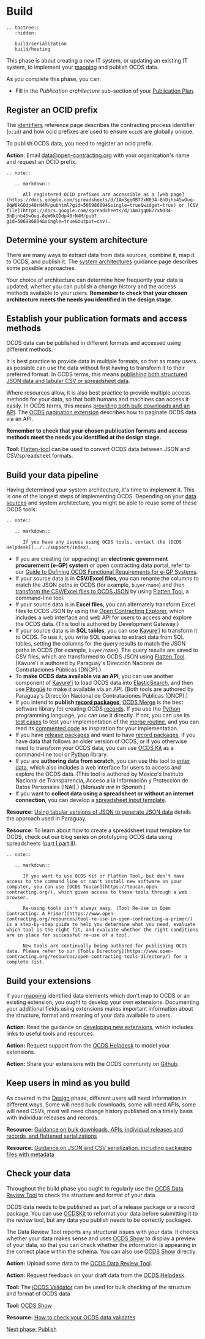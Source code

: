 # Build

```eval_rst
.. toctree::
   :hidden:

   build/serialization
   build/hosting
```

This phase is about creating a new IT system, or updating an existing IT system, to implement your [mapping](map) and publish OCDS data.

As you complete this phase, you can:

* Fill in the *Publication architecture* sub-section of your [Publication Plan](https://www.open-contracting.org/resources/ocds-publication-plan-template/).

## Register an OCID prefix

The [identifiers](../../schema/identifiers) reference page describes the contracting process identifier (`ocid`) and how ocid prefixes are used to ensure `ocid`s are globally unique.

To publish OCDS data, you need to register an ocid prefix.

**Action**: Email <data@open-contracting.org> with your organization's name and request an OCID prefix.

```eval_rst
.. note::

   .. markdown::

      All registered OCID prefixes are accessible as a [web page](https://docs.google.com/spreadsheets/d/1Am3gq0B77xN034-8hDjhb45wOuq-8qW6kGOdp40rN4M/pubhtml?gid=506986894&single=true&widget=true) or [CSV file](https://docs.google.com/spreadsheets/d/1Am3gq0B77xN034-8hDjhb45wOuq-8qW6kGOdp40rN4M/pub?gid=506986894&single=true&output=csv).
```

## Determine your system architecture

There are many ways to extract data from data sources, combine it, map it to OCDS, and publish it. The [system architectures](publish/system_architectures) guidance page describes some possible approaches.

Your choice of architecture can determine how frequently your data is updated, whether you can publish a change history and the access methods available to your users. **Remember to check that your chosen architecture meets the needs you identified in the design stage.**

## Establish your publication formats and access methods

OCDS data can be published in different formats and accessed using different methods.

It is best practice to provide data in multiple formats, so that as many users as possible can use the data without first having to transform it to their preferred format. In OCDS terms, this means [publishing both structured JSON data and tabular CSV or spreadsheet data](build/serialization).

Where resources allow, it is also best practice to provide multiple access methods for your data, so that both humans and machines can access it easily. In OCDS terms, this means [providing both bulk downloads and an API](build/hosting). The [OCDS pagination extension](https://github.com/open-contracting-extensions/ocds_pagination_extension) describes how to paginate OCDS data via an API.

**Remember to check that your chosen publication formats and access methods meet the needs you identified at the design stage.**

**Tool:** [Flatten-tool](https://flatten-tool.readthedocs.io/en/latest/usage-ocds/) can be used to convert OCDS data between JSON and CSV/spreadsheet formats.

## Build your data pipeline

Having determined your system architecture, it's time to implement it. This is one of the longest steps of implementing OCDS. Depending on your [data sources](../map/#identify-your-data-sources) and system architecture, you might be able to reuse some of these OCDS tools:

```eval_rst
.. note::

   .. markdown::

      If you have any issues using OCDS tools, contact the [OCDS Helpdesk](../../support/index).
```

<div class="spaced" markdown=1>

* If you are creating (or upgrading) an **electronic government procurement (e-GP) system** or open contracting data portal, refer to our [Guide to Defining OCDS Functional Requirements for e-GP Systems](https://www.open-contracting.org/resources/guide-defining-open-contracting-data-standard-functional-requirements-electronic-government-procurement-systems/).
* If your source data is in **CSV/Excel files**, you can rename the columns to match the JSON paths in OCDS (for example, `buyer/name`) and then [transform the CSV/Excel files to OCDS JSON](https://www.open-contracting.org/2016/08/08/open-contracting-data-structure-spreadsheets/) by using [Flatten Tool](https://flatten-tool.readthedocs.io/en/latest/usage-ocds/), a command-line tool.
* If your source data is in **Excel files**, you can alternately transform Excel files to OCDS JSON by using the [Open Contracting Explorer](http://www.developmentgateway.org/expertise/contracting), which includes a web interface and web API for users to access and explore the OCDS data. (This tool is authored by Development Gateway.)
* If your source data is in **SQL tables**, you can use [Kavure'i](https://gitlab.com/dncp-opendata/opendata-etl/-/blob/master/README_en.md) to transform it to OCDS. To use it, you write SQL queries to extract data from SQL tables, setting the columns for the query results to match the JSON paths in OCDS (for example, `buyer/name`). The query results are saved to CSV files, which are transformed to OCDS JSON using [Flatten Tool](https://flatten-tool.readthedocs.io/en/latest/usage-ocds/). (Kavure'i is authored by Paraguay's Dirección Nacional de Contrataciones Públicas (DNCP).)
* To **make OCDS data available via an API**, you can use another component of [Kavure'i](https://gitlab.com/dncp-opendata/opendata-etl/-/blob/master/README_en.md) to load OCDS data into [ElasticSearch](https://www.elastic.co/), and then use [Pitogüé](https://gitlab.com/dncp-opendata/opendata-api-v3/blob/master/README_en.md) to make it available via an API. (Both tools are authored by Paraguay's Dirección Nacional de Contrataciones Públicas (DNCP).)
* If you intend to **publish [record packages](../../schema/record_package)**, [OCDS Merge](https://ocds-merge.readthedocs.io/en/latest/) is the best software library for creating OCDS [records](../../getting_started/change_history). If you use the [Python](https://www.python.org/) programming language, you can use it directly. If not, you can use its [test cases](https://ocds-merge.readthedocs.io/en/latest/#test-cases) to test your implementation of the [merge routine](../../schema/merging), and you can read its [commented code](https://github.com/open-contracting/ocds-merge) as inspiration for your implementation.
* If you have [release packages](../../schema/release_package) and want to have [record packages](../../schema/record_package), if you have data that follows an older version of OCDS, or if you otherwise need to transform your OCDS data, you can use [OCDS Kit](https://ocdskit.readthedocs.io/) as a command-line tool or [Python](https://www.python.org/) library.
* If you are **authoring data from scratch**, you can use this tool to [enter data](https://github.com/INAImexico/Contrataciones_abiertas_v2), which also includes a web interface for users to access and explore the OCDS data. (This tool is authored by Mexico's Instituto Nacional de Transparencia, Acceso a la Información y Protección de Datos Personales (INAI).) (*Manuals are in Spanish.*)
* If you want to **collect data using a spreadsheet or without an internet connection**, you can develop a [spreadsheet input template](https://www.open-contracting.org/resources/simple-ocds-spreadsheet-template/).

</div>

**Resource:** [Using tabular versions of JSON to generate JSON data](https://www.open-contracting.org/2020/03/06/using-tabular-versions-of-ocds-to-generate-json-data/) details the approach used in Paraguay.

**Resource:** To learn about how to create a spreadsheet input template for OCDS, check out our blog series on prototyping OCDS data using spreadsheets ([part I](https://www.open-contracting.org/2020/04/24/prototyping-ocds-data-using-spreadsheets/),[part II](https://www.open-contracting.org/2020/05/11/prototyping-ocds-data-using-spreadsheets-part-ii/)).

```eval_rst
.. note::

   .. markdown::

      If you want to use OCDS Kit or Flatten Tool, but don't have access to the command line or can't install new software on your computer, you can use [OCDS Toucan](https://toucan.open-contracting.org/), which gives access to these tools through a web browser.

      Re-using tools isn't always easy. [Tool Re-Use in Open Contracting: A Primer](https://www.open-contracting.org/resources/tool-re-use-in-open-contracting-a-primer/) is a step-by-step guide to help you determine what you need, evaluate which tool is the right fit, and evaluate whether the right conditions are in place for successful re-use of a tool.

      New tools are continually being authored for publishing OCDS data. Please refer to our [Tools Directory](https://www.open-contracting.org/resources/open-contracting-tools-directory/) for a complete list.
```

## Build your extensions

If your [mapping](map) identified data elements which don't map to OCDS or an existing extension, you ought to develop your own extensions. Documenting your additional fields using extensions makes important information about the structure, format and meaning of your data available to users.

**Action:** Read the guidance on [developing new extensions](../map/extensions/#developing-new-extensions), which includes links to useful tools and resources.

**Action:** Request support from the [OCDS Helpdesk](../../support/index) to model your extensions.

**Action:** Share your extensions with the OCDS community on [Github](https://github.com/open-contracting/standard/issues).

## Keep users in mind as you build

As covered in the [Design](design) phase, different users will need information in different ways. Some will need bulk downloads, some will need APIs, some will need CSVs, most will need change history published on a timely basis with individual releases and records.

**Resource:** [Guidance on bulk downloads, APIs, individual releases and records, and flattened serializations](hosting/#data-files-and-apis)

**Resource:** [Guidance on JSON and CSV serialization, including packaging files with metadata](build/serialization)

## Check your data

Throughout the build phase you ought to regularly use the [OCDS Data Review Tool](http://standard.open-contracting.org/review/) to check the structure and format of your data.

OCDS data needs to be published as part of a release package or a record package. You can use [OCDSKit](https://pypi.org/project/ocdskit/) to reformat your data before submitting it to the review tool, but any data you publish needs to be correctly packaged.

The Data Review Tool reports any structural issues with your data. It checks whether your data makes sense and uses [OCDS Show](https://open-contracting.github.io/ocds-show/) to display a preview of your data, so that you can check whether the information is appearing in the correct place within the schema. You can also use [OCDS Show](https://open-contracting.github.io/ocds-show/) directly.

**Action:** Upload some data to the [OCDS Data Review Tool](http://standard.open-contracting.org/review/).

**Action:** Request feedback on your draft data from the [OCDS Helpdesk](../../support/index).

**Tool:** The [jOCDS Validator](http://www.developmentgateway.org/blog/your-data-ocds-compliant-introducing-jocds-validator) can be used for bulk checking of the structure and format of OCDS data

**Tool:** [OCDS Show](https://open-contracting.github.io/ocds-show/)

**Resource:** [How to check your OCDS data validates](https://www.open-contracting.org/2018/05/09/check-ocds-data-validates/)

[Next phase: Publish](publish)
